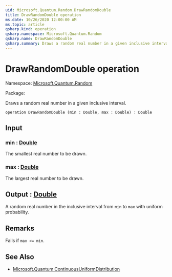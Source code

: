 ```yaml
---
uid: Microsoft.Quantum.Random.DrawRandomDouble
title: DrawRandomDouble operation
ms.date: 10/26/2020 12:00:00 AM
ms.topic: article
qsharp.kind: operation
qsharp.namespace: Microsoft.Quantum.Random
qsharp.name: DrawRandomDouble
qsharp.summary: Draws a random real number in a given inclusive interval.
---
```


# DrawRandomDouble operation

Namespace: [Microsoft.Quantum.Random](xref:Microsoft.Quantum.Random)

Package: [](https://nuget.org/packages/)


Draws a random real number in a given inclusive interval.

```qsharp
operation DrawRandomDouble (min : Double, max : Double) : Double
```


## Input

### min : [Double](xref:microsoft.quantum.lang-ref.double)

The smallest real number to be drawn.


### max : [Double](xref:microsoft.quantum.lang-ref.double)

The largest real number to be drawn.



## Output : [Double](xref:microsoft.quantum.lang-ref.double)

A random real number in the inclusive interval from `min` to `max` withuniform probability.

## Remarks

Fails if `max <= min`.

## See Also

- [Microsoft.Quantum.ContinuousUniformDistribution](xref:Microsoft.Quantum.ContinuousUniformDistribution)